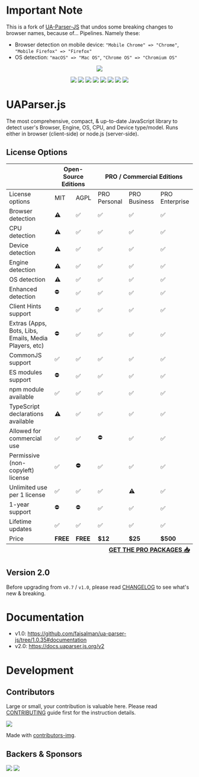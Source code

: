 # Important Note

This is a fork of [UA-Parser-JS](https://github.com/faisalman/ua-parser-js) that undos some breaking changes to browser names, because of... Pipelines. Namely these:
- Browser detection on mobile device: `"Mobile Chrome" => "Chrome"`, `"Mobile Firefox" => "Firefox"`
- OS detection: `"macOS" => "Mac OS"`, `"Chrome OS" => "Chromium OS"`

<p align="center">
    <a href="https://uaparser.js.org"><img src="https://raw.githubusercontent.com/faisalman/ua-parser-js/gh-pages/images/uap-header.png"></a>
</p>

<p align="center">
<a href="https://www.npmjs.com/package/ua-parser-js"><img src="https://img.shields.io/npm/dw/ua-parser-js?color=red&logo=npm&label=NPM%20DOWNLOADS&style=for-the-badge"></a>
<a href="https://www.jsdelivr.com/package/npm/ua-parser-js"><img src="https://img.shields.io/jsdelivr/gh/hw/faisalman/ua-parser-js?logo=jsdelivr&style=for-the-badge"></a>
<a href="https://github.com/faisalman/ua-parser-js"><img src="https://img.shields.io/github/stars/faisalman/ua-parser-js?color=yellow&logo=github&style=for-the-badge"></a>
<a href="https://bundlephobia.com/package/ua-parser-js@1.0.35"><img src="https://img.shields.io/bundlephobia/minzip/ua-parser-js?logo=hackthebox&logoColor=white&style=for-the-badge"/></a>
<a href="https://github.com/faisalman/ua-parser-js/graphs/contributors"><img src="https://img.shields.io/github/contributors/faisalman/ua-parser-js?color=purple&logo=githubsponsors&style=for-the-badge"></a>
<a href="https://www.npmjs.com/package/ua-parser-js"><img src="https://img.shields.io/npm/v/ua-parser-js.svg?logo=npm&color=red&style=for-the-badge"></a>
<a href="https://cdnjs.com/libraries/UAParser.js"><img src="https://img.shields.io/cdnjs/v/UAParser.js.svg?color=orange&style=for-the-badge"></a>
<img src="https://img.shields.io/ossf-scorecard/github.com/faisalman/ua-parser-js?label=openssf%20scorecard&style=for-the-badge">
</p>

# UAParser.js

The most comprehensive, compact, & up-to-date JavaScript library to detect 
user's Browser, Engine, OS, CPU, and Device type/model. Runs either in browser 
(client-side) or node.js (server-side).

## License Options

<table>
    <thead>
        <tr>
            <th></th>
            <th colspan="2">Open-Source Editions</th>
            <th colspan="3">PRO / Commercial Editions</th>
        </tr>
    </thead>
    <tbody>
        <tr>
            <td>License options</td>
            <td>MIT</td>
            <td>AGPL</td>
            <td>PRO Personal</td>
            <td>PRO Business</td>
            <td>PRO Enterprise</td>
        </tr>
        <tr>
            <td>Browser detection</td>
            <td><strong title="Basic detection">⚠️</strong></td>
            <td>✅</td>
            <td>✅</td>
            <td>✅</td>
            <td>✅</td>
        </tr>
        <tr>
            <td>CPU detection</td>
            <td><strong title="Basic detection">⚠️</strong></td>
            <td>✅</td>
            <td>✅</td>
            <td>✅</td>
            <td>✅</td>
        </tr>
        <tr>
            <td>Device detection</td>
            <td><strong title="Basic detection">⚠️</strong></td>
            <td>✅</td>
            <td>✅</td>
            <td>✅</td>
            <td>✅</td>
        </tr>
        <tr>
            <td>Engine detection</td>
            <td><strong title="Basic detection">⚠️</strong></td>
            <td>✅</td>
            <td>✅</td>
            <td>✅</td>
            <td>✅</td>
        </tr>
        <tr>
            <td>OS detection</td>
            <td><strong title="Basic detection">⚠️</strong></td>
            <td>✅</td>
            <td>✅</td>
            <td>✅</td>
            <td>✅</td>
        </tr>
        <tr>
            <td>Enhanced detection</td>
            <td>⛔️</td>
            <td>✅</td>
            <td>✅</td>
            <td>✅</td>
            <td>✅</td>
        </tr>
        <tr>
            <td>Client Hints support</td>
            <td>⛔️</td>
            <td>✅</td>
            <td>✅</td>
            <td>✅</td>
            <td>✅</td>
        </tr>
        <tr>
            <td>Extras (Apps, Bots, Libs, Emails, Media Players, etc)</td>
            <td>⛔️</td>
            <td>✅</td>
            <td>✅</td>
            <td>✅</td>
            <td>✅</td>
        </tr>
        <tr>
            <td>CommonJS support</td>
            <td>✅</td>
            <td>✅</td>
            <td>✅</td>
            <td>✅</td>
            <td>✅</td>
        </tr>
        <tr>
            <td>ES modules support</td>
            <td>⛔️</td>
            <td>✅</td>
            <td>✅</td>
            <td>✅</td>
            <td>✅</td>
        </tr>
        <tr>
            <td>npm module available</td>
            <td>✅</td>
            <td>✅</td>
            <td>✅</td>
            <td>✅</td>
            <td>✅</td>
        </tr>
        <tr>
            <td>TypeScript declarations available</td>
            <td><strong title="Community version">⚠️</strong></td>
            <td>✅</td>
            <td>✅</td>
            <td>✅</td>
            <td>✅</td>
        </tr>
        <tr>
            <td>Allowed for commercial use</td>
            <td>✅</td>
            <td>✅</td>
            <td>⛔️</td>
            <td>✅</td>
            <td>✅</td>
        </tr>
        <tr>
            <td>Permissive (non-copyleft) license</td>
            <td>✅</td>
            <td><strong title="Copyleft license">⛔️</strong></td>
            <td>✅</td>
            <td>✅</td>
            <td>✅</td>
        </tr>
        <tr>
            <td>Unlimited use per 1 license</td>
            <td>✅</td>
            <td>✅</td>
            <td>✅</td>
            <td><strong title="1 project per 1 license">⚠️</strong></td>
            <td>✅</td>
        </tr>
        <tr>
            <td>1-year support</td>
            <td>⛔️</td>
            <td>⛔️</td>
            <td>✅</td>
            <td>✅</td>
            <td>✅</td>
        </tr>
        <tr>
            <td>Lifetime updates</td>
            <td>✅</td>
            <td>✅</td>
            <td>✅</td>
            <td>✅</td>
            <td>✅</td>
        </tr>
        <tr>
            <td>Price</td>
            <td><strong title="Pay as you want">FREE</strong></td>
            <td><strong title="Pay as you want">FREE</strong></td>
            <td><strong title="$12 (one-time fee)">$12</strong></td>
            <td><strong title="$25 (one-time fee)">$25</strong></td>
            <td><strong title="$500 (one-time fee)">$500</strong></td>
        </tr>
    </tbody>
    <tfoot>
        <tr>
            <th align="right" colspan="6">
                <a target="_blank" href="https://store.faisalman.com/checkout/buy/e236ea87-9b2b-400e-9683-24367f731b35"> GET THE PRO PACKAGES 📥</a>
            </th>
        </tr>
    </tfoot>
</table>

## Version 2.0
Before upgrading from `v0.7` / `v1.0`, please read [CHANGELOG](CHANGELOG.md) to 
see what's new & breaking.

# Documentation

  * v1.0: https://github.com/faisalman/ua-parser-js/tree/1.0.35#documentation
  * v2.0: https://docs.uaparser.js.org/v2 

# Development

## Contributors

Large or small, your contribution is valuable here. Please read [CONTRIBUTING](CONTRIBUTING.md) 
guide first for the instruction details.

<a href="https://github.com/faisalman/ua-parser-js/graphs/contributors">
  <img src="https://contrib.rocks/image?repo=faisalman/ua-parser-js" />
</a>

Made with [contributors-img](https://contrib.rocks).

## Backers & Sponsors

<a href="https://opencollective.com/ua-parser-js"><img src="https://opencollective.com/ua-parser-js/organizations.svg?avatarHeight=64"></a>
<a href="https://opencollective.com/ua-parser-js"><img src="https://opencollective.com/ua-parser-js/individuals.svg?avatarHeight=64"></a>
